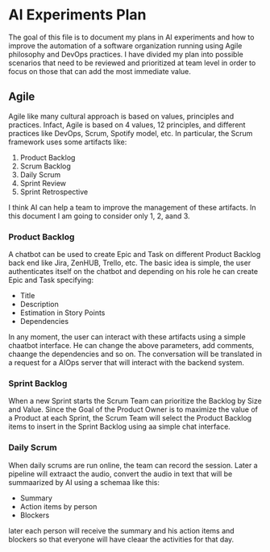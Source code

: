 # AI Experiments Plan

The goal of this file is to document my plans in AI experiments and how to improve the automation of a software organization running using Agile philosophy and DevOps practices. I have divided my plan into possible scenarios that need to be reviewed and prioritized at team level in order to focus on those that can add the most immediate value.

## Agile

Agile like many cultural approach is based on values, principles and practices. Infact, Agile is based on 4 values, 12 principles, and different practices like DevOps, Scrum, Spotify model, etc. In particular, the Scrum framework uses some artifacts like:

1. Product Backlog
2. Scrum Backlog
3. Daily Scrum
4. Sprint Review
5. Sprint Retrospective

I think AI can help a team to improve the management of these artifacts. In this document I am going to consider only 1, 2, aand 3.

### Product Backlog

A chatbot can be used to create Epic and Task on different Product Backlog back end like Jira, ZenHUB, Trello, etc. The basic idea is simple, the user authenticates itself on the chatbot and depending on his role he can create Epic and Task specifying:

* Title
* Description
* Estimation in Story Points
* Dependencies

In any moment, the user can interact with these artifacts using a simple chaatbot interface. He can change the above parameters, add comments, chaange the dependencies and so on. The conversation will be translated in a request for a AIOps server that will interact with the backend system.

### Sprint Backlog

When a new Sprint starts the Scrum Team can prioritize the Backlog by Size and Value. Since the Goal of the Product Owner is to maximize the value of a Product at each Sprint, the Scrum Team will select the Product Backlog items to insert in the Sprint Backlog using aa simple chat interface.

### Daily Scrum

When daily scrums are run online, the team can record the session. Later a pipeline will extraact the audio, convert the audio in text that will be summaarized by AI using a schemaa like this:

* Summary
* Action items by person
* Blockers

later each person will receive the summary and his action items and blockers so that everyone will have cleaar the activities for that day.
 

